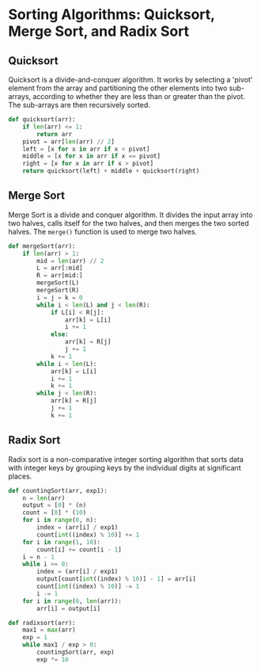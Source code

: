 # Sorting Algorithms: Quicksort, Merge Sort, and Radix Sort

## Quicksort

Quicksort is a divide-and-conquer algorithm. It works by selecting a 'pivot' element from the array and partitioning the other elements into two sub-arrays, according to whether they are less than or greater than the pivot. The sub-arrays are then recursively sorted.

```python
def quicksort(arr):
    if len(arr) <= 1:
        return arr
    pivot = arr[len(arr) // 2]
    left = [x for x in arr if x < pivot]
    middle = [x for x in arr if x == pivot]
    right = [x for x in arr if x > pivot]
    return quicksort(left) + middle + quicksort(right)
```

## Merge Sort

Merge Sort is a divide and conquer algorithm. It divides the input array into two halves, calls itself for the two halves, and then merges the two sorted halves. The `merge()` function is used to merge two halves.

```python
def mergeSort(arr):
    if len(arr) > 1:
        mid = len(arr) // 2
        L = arr[:mid]
        R = arr[mid:]
        mergeSort(L)
        mergeSort(R)
        i = j = k = 0
        while i < len(L) and j < len(R):
            if L[i] < R[j]:
                arr[k] = L[i]
                i += 1
            else:
                arr[k] = R[j]
                j += 1
            k += 1
        while i < len(L):
            arr[k] = L[i]
            i += 1
            k += 1
        while j < len(R):
            arr[k] = R[j]
            j += 1
            k += 1
```

## Radix Sort

Radix sort is a non-comparative integer sorting algorithm that sorts data with integer keys by grouping keys by the individual digits at significant places.

```python
def countingSort(arr, exp1):
    n = len(arr)
    output = [0] * (n)
    count = [0] * (10)
    for i in range(0, n):
        index = (arr[i] / exp1)
        count[int((index) % 10)] += 1
    for i in range(1, 10):
        count[i] += count[i - 1]
    i = n - 1
    while i >= 0:
        index = (arr[i] / exp1)
        output[count[int((index) % 10)] - 1] = arr[i]
        count[int((index) % 10)] -= 1
        i -= 1
    for i in range(0, len(arr)):
        arr[i] = output[i]

def radixsort(arr):
    max1 = max(arr)
    exp = 1
    while max1 / exp > 0:
        countingSort(arr, exp)
        exp *= 10
```
